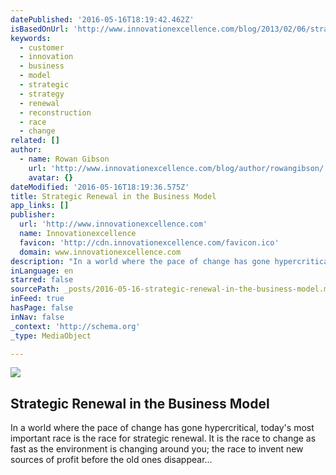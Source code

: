 ```yaml
---
datePublished: '2016-05-16T18:19:42.462Z'
isBasedOnUrl: 'http://www.innovationexcellence.com/blog/2013/02/06/strategic-renewal-in-the-business-model/'
keywords:
  - customer
  - innovation
  - business
  - model
  - strategic
  - strategy
  - renewal
  - reconstruction
  - race
  - change
related: []
author:
  - name: Rowan Gibson
    url: 'http://www.innovationexcellence.com/blog/author/rowangibson/'
    avatar: {}
dateModified: '2016-05-16T18:19:36.575Z'
title: Strategic Renewal in the Business Model
app_links: []
publisher:
  url: 'http://www.innovationexcellence.com'
  name: Innovationexcellence
  favicon: 'http://cdn.innovationexcellence.com/favicon.ico'
  domain: www.innovationexcellence.com
description: "In a world where the pace of change has gone hypercritical, today's most important race is the race for strategic renewal. It is the race to change as fast as the environment is changing around you; the race to invent new sources of profit before the old ones disappear..."
inLanguage: en
starred: false
sourcePath: _posts/2016-05-16-strategic-renewal-in-the-business-model.md
inFeed: true
hasPage: false
inNav: false
_context: 'http://schema.org'
_type: MediaObject

---
```

<article style=""><img src="https://the-grid-user-content.s3-us-west-2.amazonaws.com/d1bfd4fd-5130-4551-ba73-ae22b8f5c35e.jpg" /><h1>Strategic Renewal in the Business Model</h1><p>In a world where the pace of change has gone hypercritical, today's most important race is the race for strategic renewal. It is the race to change as fast as the environment is changing around you; the race to invent new sources of profit before the old ones disappear...</p></article>